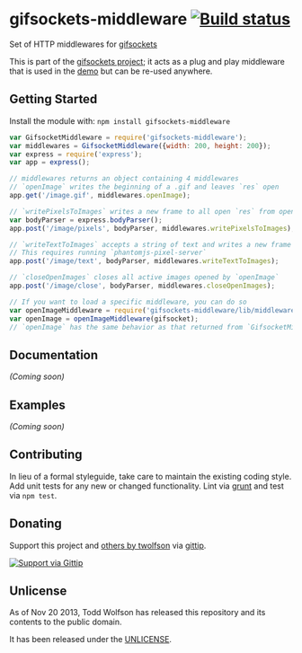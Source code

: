 # gifsockets-middleware [![Build status](https://travis-ci.org/twolfson/gifsockets-middleware.png?branch=master)](https://travis-ci.org/twolfson/gifsockets-middleware)

Set of HTTP middlewares for [gifsockets][]

This is part of the [gifsockets project][]; it acts as a plug and play middleware that is used in the [demo][gifsockets project] but can be re-used anywhere.

[gifsockets]: https://github.com/twolfson/gifsockets
[gifsockets project]: https://github.com/twolfson/gifsockets-server

## Getting Started
Install the module with: `npm install gifsockets-middleware`

```javascript
var GifsocketMiddleware = require('gifsockets-middleware');
var middlewares = GifsocketMiddleware({width: 200, height: 200});
var express = require('express');
var app = express();

// middlewares returns an object containing 4 middlewares
// `openImage` writes the beginning of a .gif and leaves `res` open
app.get('/image.gif', middlewares.openImage);

// `writePixelsToImages` writes a new frame to all open `res` from openImage
var bodyParser = express.bodyParser();
app.post('/image/pixels', bodyParser, middlewares.writePixelsToImages);

// `writeTextToImages` accepts a string of text and writes a new frame
// This requires running `phantomjs-pixel-server`
app.post('/image/text', bodyParser, middlewares.writeTextToImages);

// `closeOpenImages` closes all active images opened by `openImage`
app.post('/image/close', bodyParser, middlewares.closeOpenImages);

// If you want to load a specific middleware, you can do so
var openImageMiddleware = require('gifsockets-middleware/lib/middlewares/open-image');
var openImage = openImageMiddleware(gifsocket);
// `openImage` has the same behavior as that returned from `GifsocketMiddleware`
```

## Documentation
_(Coming soon)_

## Examples
_(Coming soon)_

## Contributing
In lieu of a formal styleguide, take care to maintain the existing coding style. Add unit tests for any new or changed functionality. Lint via [grunt](https://github.com/gruntjs/grunt) and test via `npm test`.

## Donating
Support this project and [others by twolfson][gittip] via [gittip][].

[![Support via Gittip][gittip-badge]][gittip]

[gittip-badge]: https://rawgithub.com/twolfson/gittip-badge/master/dist/gittip.png
[gittip]: https://www.gittip.com/twolfson/

## Unlicense
As of Nov 20 2013, Todd Wolfson has released this repository and its contents to the public domain.

It has been released under the [UNLICENSE][].

[UNLICENSE]: UNLICENSE
